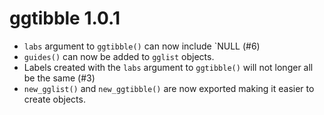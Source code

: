 # ggtibble 1.0.1

* `labs` argument to `ggtibble()` can now include `NULL (#6)
* `guides()` can now be added to `gglist` objects.
* Labels created with the `labs` argument to `ggtibble()` will not longer all be
  the same (#3)
* `new_gglist()` and `new_ggtibble()` are now exported making it easier to
  create objects.
